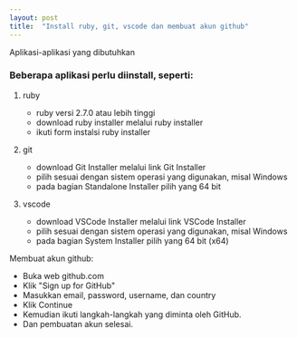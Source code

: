 ```yaml
---
layout: post
title:  "Install ruby, git, vscode dan membuat akun github"
---
```


Aplikasi-aplikasi yang dibutuhkan 

### Beberapa aplikasi perlu diinstall, seperti:
1. ruby
    - ruby versi 2.7.0 atau lebih tinggi
    - download ruby installer melalui ruby installer
    - ikuti form instalsi ruby installer

2. git
    - download Git Installer melalui link Git Installer
    - pilih sesuai dengan sistem operasi yang digunakan, misal Windows
    - pada bagian Standalone Installer pilih yang 64 bit

3. vscode
    - download VSCode Installer melalui link VSCode Installer
    - pilih sesuai dengan sistem operasi yang digunakan, misal Windows
    - pada bagian System Installer pilih yang 64 bit (x64)

Membuat akun github:
- Buka web github.com
- Klik "Sign up for GitHub"
- Masukkan email, password, username, dan country
- Klik Continue
- Kemudian ikuti langkah-langkah yang diminta oleh GitHub.
- Dan pembuatan akun selesai.
